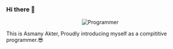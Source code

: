 ### Hi there 👋


<p align = "center">
<img src="intro.gif.gif" alt="Programmer">
</p>

<p align="center">

This is Asmany Akter, Proudly introducing myself as a compititive programmer.😎

</p>
<br>
<br>

<!--
**AsmanyAkter/AsmanyAkter** is a ✨ _special_ ✨ repository because its `README.md` (this file) appears on your GitHub profile.

Here are some ideas to get you started:

- 🔭 I’m currently working on ...
- 🌱 I’m currently learning ...
- 👯 I’m looking to collaborate on ...
- 🤔 I’m looking for help with ...
- 💬 Ask me about ...
- 📫 How to reach me: ...
- 😄 Pronouns: ...
- ⚡ Fun fact: ...
-->
